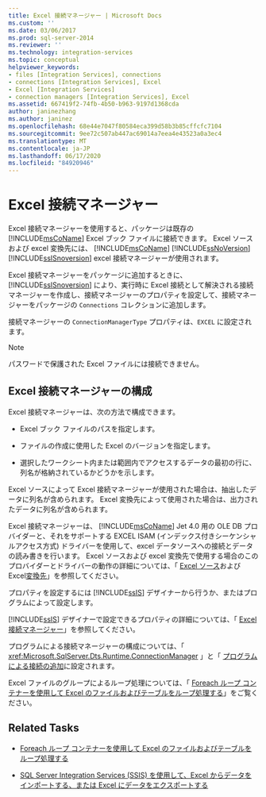```yaml
---
title: Excel 接続マネージャー | Microsoft Docs
ms.custom: ''
ms.date: 03/06/2017
ms.prod: sql-server-2014
ms.reviewer: ''
ms.technology: integration-services
ms.topic: conceptual
helpviewer_keywords:
- files [Integration Services], connections
- connections [Integration Services], Excel
- Excel [Integration Services]
- connection managers [Integration Services], Excel
ms.assetid: 667419f2-74fb-4b50-b963-9197d1368cda
author: janinezhang
ms.author: janinez
ms.openlocfilehash: 68e44e7047f80584eca399d58b3b85cffcfc7104
ms.sourcegitcommit: 9ee72c507ab447ac69014a7eea4e43523a0a3ec4
ms.translationtype: MT
ms.contentlocale: ja-JP
ms.lasthandoff: 06/17/2020
ms.locfileid: "84920946"
---
```

# <a name="excel-connection-manager"></a>Excel 接続マネージャー
  Excel 接続マネージャーを使用すると、パッケージは既存の [!INCLUDE[msCoName](../../includes/msconame-md.md)] Excel ブック ファイルに接続できます。 Excel ソースおよび excel 変換先には、 [!INCLUDE[msCoName](../../includes/msconame-md.md)] [!INCLUDE[ssNoVersion](../../includes/ssnoversion-md.md)] [!INCLUDE[ssISnoversion](../../includes/ssisnoversion-md.md)] excel 接続マネージャーが使用されます。  
  
 Excel 接続マネージャーをパッケージに追加するときに、[!INCLUDE[ssISnoversion](../../includes/ssisnoversion-md.md)] により、実行時に Excel 接続として解決される接続マネージャーを作成し、接続マネージャーのプロパティを設定して、接続マネージャーをパッケージの `Connections` コレクションに追加します。  
  
 接続マネージャーの `ConnectionManagerType` プロパティは、`EXCEL` に設定されます。  
  
> [!NOTE]  
>  パスワードで保護された Excel ファイルには接続できません。  
  
## <a name="configuration-of-the-excel-connection-manager"></a>Excel 接続マネージャーの構成  
 Excel 接続マネージャーは、次の方法で構成できます。  
  
-   Excel ブック ファイルのパスを指定します。  
  
-   ファイルの作成に使用した Excel のバージョンを指定します。  
  
-   選択したワークシート内または範囲内でアクセスするデータの最初の行に、列名が格納されているかどうかを示します。  
  
 Excel ソースによって Excel 接続マネージャーが使用された場合は、抽出したデータに列名が含められます。 Excel 変換先によって使用された場合は、出力されたデータに列名が含められます。  
  
 Excel 接続マネージャーは、 [!INCLUDE[msCoName](../../includes/msconame-md.md)] Jet 4.0 用の OLE DB プロバイダーと、それをサポートする EXCEL ISAM (インデックス付きシーケンシャルアクセス方式) ドライバーを使用して、excel データソースへの接続とデータの読み書きを行います。 Excel ソースおよび excel 変換先で使用する場合のこのプロバイダーとドライバーの動作の詳細については、「 [Excel ソース](../data-flow/excel-source.md)および Excel[変換先](../data-flow/excel-destination.md)」を参照してください。  
  
 プロパティを設定するには [!INCLUDE[ssIS](../../includes/ssis-md.md)] デザイナーから行うか、またはプログラムによって設定します。  
  
 [!INCLUDE[ssIS](../../includes/ssis-md.md)] デザイナーで設定できるプロパティの詳細については、「 [Excel 接続マネージャー](../excel-connection-manager-editor.md)」を参照してください。  
  
 プログラムによる接続マネージャーの構成については、「 <xref:Microsoft.SqlServer.Dts.Runtime.ConnectionManager> 」と「 [プログラムによる接続の追加](../building-packages-programmatically/adding-connections-programmatically.md)に設定されます。  
  
 Excel ファイルのグループによるループ処理については、「 [Foreach ループ コンテナーを使用して Excel のファイルおよびテーブルをループ処理する](../control-flow/foreach-loop-container.md)」をご覧ください。  
  
## <a name="related-tasks"></a>Related Tasks  
  
-   [Foreach ループ コンテナーを使用して Excel のファイルおよびテーブルをループ処理する](../control-flow/foreach-loop-container.md)  
  
-   [SQL Server Integration Services (SSIS) を使用して、Excel からデータをインポートする、または Excel にデータをエクスポートする](../load-data-to-from-excel-with-ssis.md)
  
  
